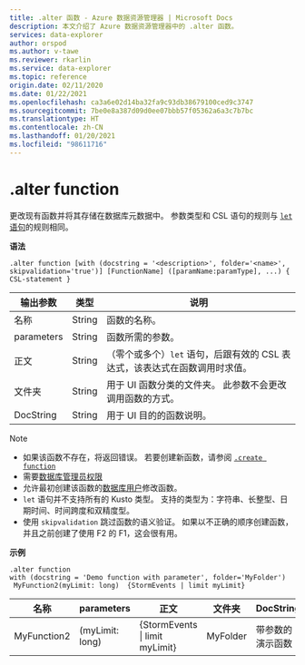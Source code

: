 ```yaml
---
title: .alter 函数 - Azure 数据资源管理器 | Microsoft Docs
description: 本文介绍了 Azure 数据资源管理器中的 .alter 函数。
services: data-explorer
author: orspod
ms.author: v-tawe
ms.reviewer: rkarlin
ms.service: data-explorer
ms.topic: reference
origin.date: 02/11/2020
ms.date: 01/22/2021
ms.openlocfilehash: ca3a6e02d14ba32fa9c93db38679100ced9c3747
ms.sourcegitcommit: 7be0e8a387d09d0ee07bbb57f05362a6a3c7b7bc
ms.translationtype: HT
ms.contentlocale: zh-CN
ms.lasthandoff: 01/20/2021
ms.locfileid: "98611716"
---
```

# <a name="alter-function"></a>.alter function

更改现有函数并将其存储在数据库元数据中。
参数类型和 CSL 语句的规则与 [`let` 语句](../query/letstatement.md)的规则相同。

**语法**

```kusto
.alter function [with (docstring = '<description>', folder='<name>', skipvalidation='true')] [FunctionName] ([paramName:paramType], ...) { CSL-statement }
```
    
|输出参数 |类型 |说明
|---|---|--- 
|名称  |String |函数的名称。
|parameters  |String |函数所需的参数。
|正文  |String |（零个或多个）`let` 语句，后跟有效的 CSL 表达式，该表达式在函数调用时求值。
|文件夹|String|用于 UI 函数分类的文件夹。 此参数不会更改调用函数的方式。
|DocString|String|用于 UI 目的的函数说明。

> [!NOTE]
> * 如果该函数不存在，将返回错误。 若要创建新函数，请参阅 [`.create function`](create-function.md)
> * 需要[数据库管理员权限](../management/access-control/role-based-authorization.md)
> * 允许最初创建该函数的[数据库用户](../management/access-control/role-based-authorization.md)修改函数。 
> * `let` 语句并不支持所有的 Kusto 类型。 支持的类型为：字符串、长整型、日期时间、时间跨度和双精度型。
> * 使用 `skipvalidation` 跳过函数的语义验证。 如果以不正确的顺序创建函数，并且之前创建了使用 F2 的 F1，这会很有用。
 
**示例** 

```kusto
.alter function
with (docstring = 'Demo function with parameter', folder='MyFolder')
 MyFunction2(myLimit: long)  {StormEvents | limit myLimit}
``` 
    
|名称 |parameters |正文|文件夹|DocString
|---|---|---|---|---
|MyFunction2 |(myLimit: long)| {StormEvents &#124; limit myLimit}|MyFolder|带参数的演示函数|
